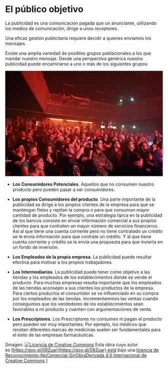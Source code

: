 # El público objetivo

La publicidad es una comunicación pagada que un anunciante, utilizando los medios de comunicación, dirige a unos receptores.

Una eficaz gestión publicitaria requiere decidir a quienes enviamos los mensajes.

Existe una amplia variedad de posibles grupos poblacionales a los que mandar nuestro mensaje. Desde una perspectiva genérica nuestra publicidad puede encaminarse a uno o más de los siguientes grupos:


![público](img/Publico_objetivo.jpg "Público")


*   **Los Consumidores Potenciales**. Aquellos que no consumen nuestro producto pero pueden pasar a ser consumidores.
    
*   **Los propios Consumidores del producto**. Una parte importante de la publicidad se dirige a los propios clientes de la empresa para que se mantengan fieles y repitan la compra o para que consuman mayor cantidad de producto. Por ejemplo, una estrategia típica en la publicidad de los bancos consiste en enviar información comercial a sus propios clientes para que contraten un mayor número de servicios financieros. Así al que tiene una cuenta corriente pero no tiene contratado un crédito se le envía información para que contrate un crédito. Y al que tiene cuenta corriente y crédito se le envía una propuesta para que invierta en un fondo de inversión.
    
*   **Los Empleados de la propia empresa**. La publicidad puede resultar efectiva para motivar a los propios trabajadores.
    
*   **Los Intermediarios**. La publicidad puede tener como objetivo a las tiendas y los empleados de los establecimientos donde se vende el producto. Para muchas empresas resulta importante que los empleados de las tiendas aconsejen a sus clientes los productos de la empresa. Para ciertos productos el consumidor se ve influenciado en su compra por los empleados de las tiendas. Incrementaremos las ventas cuando conseguimos que los vendedores de los establecimientos sean favorables a mi producto y cuenten con argumentaciones de venta.
    
*   **Los Prescriptores**. Los Prescriptores no consumen ni pagan el producto pero pueden ser muy importantes. Por ejemplo, los médicos que recetan diferentes marcas de medicinas suelen ser fundamentales para el éxito de las empresas farmacéuticas.
    


\[Imagen: [![Licencia de Creative Commons](https://i.creativecommons.org/l/by-nc-nd/4.0/80x15.png)](http://creativecommons.org/licenses/by-nc-nd/4.0/) Esta obra cuyo autor es [https://goo.gl/08Zuar](https://goo.gl/08Zuar) está bajo una [licencia de Reconocimiento-NoComercial-SinObraDerivada 4.0 Internacional de Creative Commons](http://creativecommons.org/licenses/by-nc-nd/4.0/).\]
